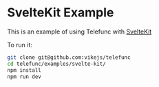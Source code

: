 # SvelteKit Example

This is an example of using Telefunc with [SvelteKit](https://kit.svelte.dev/)

To run it:
```bash
git clone git@github.com:vikejs/telefunc
cd telefunc/examples/svelte-kit/
npm install
npm run dev
```